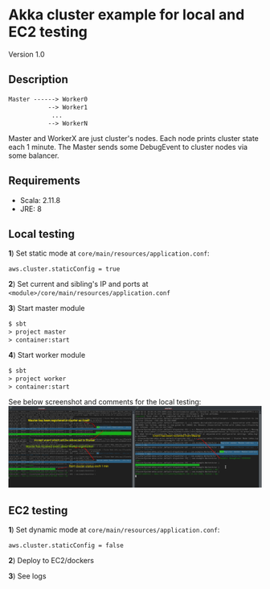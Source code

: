 Akka cluster example for local and EC2 testing
==============================================================
Version 1.0

Description
-----------------------------
```
Master ------> Worker0
           --> Worker1
            ...
           --> WorkerN

```

Master and WorkerX are just cluster's nodes. Each node prints cluster state each 1 minute.
The Master sends some DebugEvent to cluster nodes via some balancer.

Requirements
-----------------------------
- Scala: 2.11.8
- JRE:   8

Local testing
-----------------------------

**1**) Set static mode at `core/main/resources/application.conf`:

```
aws.cluster.staticConfig = true
```

**2**) Set current and sibling's IP and ports at `<module>/core/main/resources/application.conf`

**3**) Start master module

```
$ sbt
> project master
> container:start
```

**4**) Start worker module

```
$ sbt
> project worker
> container:start
```

See below screenshot and comments for the local testing:
![Snapshot](https://raw.githubusercontent.com/zx80live/akka-cluster-template/master/master_worker_example.png)


EC2 testing
-----------------------------
**1**) Set dynamic mode at `core/main/resources/application.conf`:
```
aws.cluster.staticConfig = false
```

**2**) Deploy to EC2/dockers

**3**) See logs
